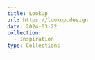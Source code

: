 ```yaml
---
title: Lookup
url: https://lookup.design
date: 2024-03-22
collection:
  - Inspiration
type: Collections
---
```

